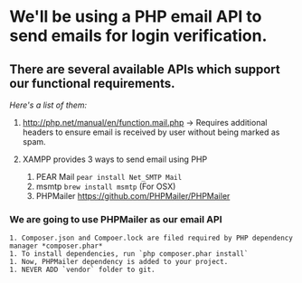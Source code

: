 # We'll be using a PHP email API to send emails for login verification.

## There are several available APIs which support our functional requirements.

*Here's a list of them:*

1. http://php.net/manual/en/function.mail.php -> Requires additional headers to ensure email is received by user without being marked as spam.

1.  XAMPP provides 3 ways to send email using PHP
	1. PEAR Mail `pear install Net_SMTP Mail`
	1. msmtp `brew install msmtp` (For OSX)
	1. PHPMailer https://github.com/PHPMailer/PHPMailer

### We are going to use PHPMailer as our email API
	1. Composer.json and Compoer.lock are filed required by PHP dependency manager *composer.phar*
	1. To install dependencies, run `php composer.phar install`
	1. Now, PHPMailer dependency is added to your project.
	1. NEVER ADD `vendor` folder to git.
